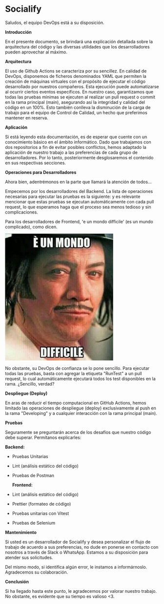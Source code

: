 

# Socialify

Saludos, el equipo DevOps está a su disposición. 

**Introducción**

En el presente documento, se brindará una explicación detallada sobre la arquitectura del código y las diversas utilidades que los desarrolladores pueden aprovechar al máximo.

**Arquitectura**

El uso de Github Actions se caracteriza por su sencillez. En calidad de DevOps, disponemos de ficheros denominados YAML que permiten la creación de máquinas virtuales con el propósito de ejecutar el código desarrollado por nuestros compañeros. Esta ejecución puede automatizarse al ocurrir ciertos eventos específicos. En nuestro caso, garantizamos que todas las pruebas mínimas se ejecuten al realizar un pull request o commit en la rama principal (main), asegurando así la integridad y calidad del código en un 100%. Esto también conlleva la disminución de la carga de trabajo para el equipo de Control de Calidad, un hecho que preferimos mantener en reserva.

**Aplicación**

Si está leyendo esta documentación, es de esperar que cuente con un conocimiento básico en el ámbito informático. Dado que trabajamos con dos repositorios a fin de evitar posibles conflictos, hemos adaptado la aplicación de nuestro trabajo a las preferencias de cada grupo de desarrolladores. Por lo tanto, posteriormente desglosaremos el contenido en sus respectivas secciones.

**Operaciones para Desarrolladores**

Ahora bien, adentrémonos en la parte que llamará la atención de todos...

Empecemos por los desarrolladores del Backend. La lista de operaciones necesarias para ejecutar las pruebas es la siguiente: y es relevante mencionar que estas pruebas se ejecutan automáticamente con cada pull request, lo que esperamos haga que el proceso sea menos tedioso y sin complicaciones.

Para los desarrolladores de Frontend, 'e un mondo difficile' (es un mundo complicado), como dicen. 

<img src="../difficile.png"/>

No obstante, su DevOps de confianza se lo pone sencillo. Para ejecutar todas las pruebas, basta con agregar la etiqueta "RunTest" a un pull request, lo cual automáticamente ejecutará todos los test disponibles en la rama. ¿Sencillo, verdad? 

**Despliegue (Deploy)**

En aras de reducir el tiempo computacional en GitHub Actions, hemos limitado las operaciones de despliegue (deploy) exclusivamente al push en la rama "Developing" y a cualquier interacción con la rama principal (main).

**Pruebas**

Seguramente se preguntarán acerca de los desafíos que nuestro código debe superar. Permítanos explicarles:

   **Backend:**



* Pruebas Unitarias
* Lint (análisis estático del código)
* Pruebas de Postman
  

   **Frontend:**

* Lint (análisis estático del código)
* Prettier (formateo de código)
* Pruebas unitarias con Vitest
* Pruebas de Selenium

**Mantenimiento**

Si usted es un desarrollador de Socialify y desea personalizar el flujo de trabajo de acuerdo a sus preferencias, no dude en ponerse en contacto con nosotros a través de Slack o WhatsApp. Estamos a su disposición para atender sus solicitudes.

Del mismo modo, si identifica algún error, le instamos a informárnoslo. Agradecemos su colaboración.

**Conclusión**

Si ha llegado hasta este punto, le agradecemos por valorar nuestro trabajo. No obstante, es evidente que su tiempo es valioso &lt;3.


    

